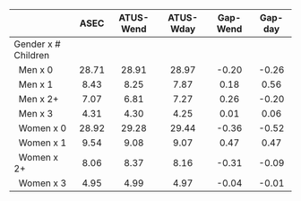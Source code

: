 
|                      |         ASEC |    ATUS-Wend |    ATUS-Wday |     Gap-Wend |      Gap-day |
| -------------------- | :----------: | :----------: | :----------: | :----------: | :----------: |
| Gender x # Children  |              |              |              |              |              |
| &nbsp;&nbsp;Men x 0  |        28.71 |        28.91 |        28.97 |        -0.20 |        -0.26 |
| &nbsp;&nbsp;Men x 1  |         8.43 |         8.25 |         7.87 |         0.18 |         0.56 |
| &nbsp;&nbsp;Men x 2+ |         7.07 |         6.81 |         7.27 |         0.26 |        -0.20 |
| &nbsp;&nbsp;Men x 3  |         4.31 |         4.30 |         4.25 |         0.01 |         0.06 |
| &nbsp;&nbsp;Women x 0 |        28.92 |        29.28 |        29.44 |        -0.36 |        -0.52 |
| &nbsp;&nbsp;Women x 1 |         9.54 |         9.08 |         9.07 |         0.47 |         0.47 |
| &nbsp;&nbsp;Women x 2+ |         8.06 |         8.37 |         8.16 |        -0.31 |        -0.09 |
| &nbsp;&nbsp;Women x 3 |         4.95 |         4.99 |         4.97 |        -0.04 |        -0.01 |

